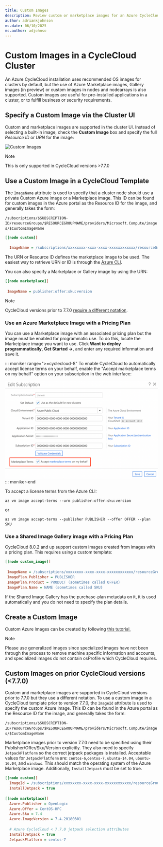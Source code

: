 ```yaml
---
title: Custom Images
description: Review custom or marketplace images for an Azure CycleCloud cluster. Create a custom image, specify a custom image in the cluster UI, and more.
author: adriankjohnson
ms.date: 06/10/2025
ms.author: adjohnso
---
```

# Custom Images in a CycleCloud Cluster

An Azure CycleCloud installation uses recommended OS images for clusters by default, but the use of Azure Marketplace images, Gallery images (in preview) or custom images in nodes and nodearrays is also supported. Custom images are useful for pre-installed applications in a cluster, or to fulfill business or security requirements.

## Specify a Custom Image via the Cluster UI

Custom and marketplace images are supported in the cluster UI. Instead of selecting a built-in image, check the **Custom Image** box and specify the full _Resource ID_ or _URN_ for the image:

![Custom Images](~/articles/cyclecloud/images/custom-image.png)

> [!NOTE]
> This is only supported in CycleCloud versions >7.7.0

## Use a Custom Image in a CycleCloud Template

The `ImageName` attribute is used to specify that a cluster node should use a private Custom Azure image or a Marketplace image. This ID can be found for custom images in the Azure portal as the Resource ID for the image, and generally takes the form:

`/subscriptions/$SUBSCRIPTION-ID/resourceGroups/$RESOURCEGROUPNAME/providers/Microsoft.Compute/images/$CustomImageName`

``` ini
[[node custom]]

  ImageName = /subscriptions/xxxxxxxx-xxxx-xxxx-xxxxxxxxxxxx/resourceGroups/MyResourceGroup/providers/Microsoft.Compute/images/MyCustomImage
```

The URN or Resource ID defines the marketplace image to be used. The easiest way to retrieve URN or ID is through the [Azure CLI](/cli/azure/vm/image#az-vm-image-list).

You can also specify a Marketplace or Gallery image by using the URN:

``` ini
[[node marketplace]]

 ImageName = publisher:offer:sku:version
```

> [!NOTE]
> CycleCloud versions prior to 7.7.0 [require a different notation](#custom-image-notation-prior-7-7-0).

### Use an Azure Marketplace Image with a Pricing Plan

You can use a Marketplace image with an associated pricing plan but the image must be enabled for programmatic use. To do this, locate the Marketplace image you want to use. Click **Want to deploy programmatically**, **Get Started ->**, and enter any required information and save it.

::: moniker range=">=cyclecloud-8"
To enable CycleCloud to automatically accept license terms on your behalf, enable the "Accept marketplace terms on my behalf" option on your subscription in the web interface:

![Accept Marketplace terms](../images/auto-accept-terms.png)
::: moniker-end

To accept a license terms from the Azure CLI:

```azurecli-interactive
az vm image accept-terms --urn publisher:offer:sku:version
```

or

```azurecli-interactive
az vm image accept-terms --publisher PUBLISHER --offer OFFER --plan SKU
```

### Use a Shared Image Gallery image with a Pricing Plan

CycleCloud 8.0.2 and up support custom images created from images with a pricing plan. This requires using a custom template:

``` ini
[[node custom_image]]

 ImageName = /subscriptions/xxxxxxxx-xxxx-xxxx-xxxxxxxxxxxx/resourceGroups/MyResourceGroup/providers/Microsoft.Compute/galleries/MyGallery/images/MyImage/versions/1.0.0
 ImagePlan.Publisher = PUBLISHER
 ImagePlan.Product = PRODUCT (sometimes called OFFER)
 ImagePlan.Name = NAME (sometimes called SKU)
```

If the Shared Image Gallery has the purchase-plan metadata on it, it is used automatically and you do not need to specify the plan details.

## Create a Custom Image

Custom Azure Images can be created by following [this tutorial.](/azure/virtual-machines/image-version-vm-cli#create-an-image-definition)

> [!NOTE]
> Please use generalized images since specialized images have not been through the process to remove machine specific information and accounts, and specialized images do not contain osProfile which CycleCloud requires.

<a name="custom-image-notation-prior-7-7-0"></a>
## Custom Images on prior CycleCloud versions (<7.7.0)

Custom and marketplace images are supported in CycleCloud versions prior to 7.7.0 but they use a different notation. To use a custom image in a CycleCloud template prior to version 7.7.0, the `ImageId` attribute is used to specify the custom Azure image. This ID can be found in the Azure portal as the Resource ID for the image, and generally takes the form:

`/subscriptions/$SUBSCRIPTION-ID/resourceGroups/$RESOURCEGROUPNAME/providers/Microsoft.Compute/images/$CustomImageName`

Marketplace images prior to version 7.7.0 need to be specified using their Publisher/Offer/Sku/Version explicitly. They also need to specify `JetpackPlatform` so the correct jetpack packages is installed. Acceptable values for `JetpackPlatform` are: `centos-6`,`centos-7`, `ubuntu-14.04`, `ubuntu-16.04`, and `windows`. This should match the operating system of the Azure Marketplace image. Additionally, `InstallJetpack` must be set to true.

``` ini
[[node custom]]
  ImageId = /subscriptions/xxxxxxxx-xxxx-xxxx-xxxxxxxxxxxx/resourceGroups/MyResourceGroup/providers/Microsoft.Compute/images/MyCustomImage
  InstallJetpack = true

[[node marketplace]]
  Azure.Publisher = OpenLogic
  Azure.Offer = CentOS-HPC
  Azure.Sku = 7.4
  Azure.ImageVersion = 7.4.20180301

  # Azure CycleCloud < 7.7.0 jetpack selection attributes
  InstallJetpack = true
  JetpackPlatform = centos-7
```
